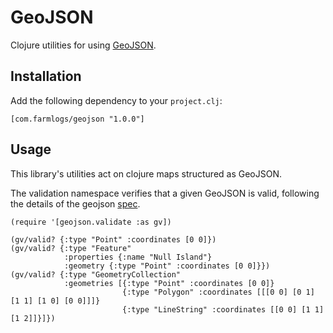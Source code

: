 # GeoJSON

Clojure utilities for using [GeoJSON](http://geojson.org).

## Installation

Add the following dependency to your `project.clj`:

    [com.farmlogs/geojson "1.0.0"]

## Usage

This library's utilities act on clojure maps structured as GeoJSON.

The validation namespace verifies that a given GeoJSON is valid, following the
details of the geojson [spec](http://geojson.org/geojson-spec.html).

    (require '[geojson.validate :as gv])
    
    (gv/valid? {:type "Point" :coordinates [0 0]})
    (gv/valid? {:type "Feature"
                :properties {:name "Null Island"}
                :geometry {:type "Point" :coordinates [0 0]}})
    (gv/valid? {:type "GeometryCollection"
                :geometries [{:type "Point" :coordinates [0 0]}
                             {:type "Polygon" :coordinates [[[0 0] [0 1] [1 1] [1 0] [0 0]]]}
                             {:type "LineString" :coordinates [[0 0] [1 1] [1 2]]}]})
